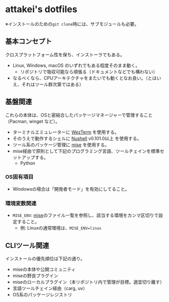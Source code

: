 # attakei's dotfiles

※インストールのための`git clone`時には、サブモジュールも必要。

## 基本コンセプト

クロスプラットフォーム性を保ち、インストーラでもある。

* Linux, Windows, macOS のいずれでもある程度そのまま動く。
  * リポジトリで吸収可能なら頑張る（ドキュメントなどでも構わない）
* なるべくなら、CPUアーキテクチャをまたいでも動くとなお良い。（とはいえ、それはツール群次第ではある）

## 基盤関連

これらの本体は、OSと密結合したパッケージマネージャーで管理すること（Pacman, winget など）。

* ターミナルエミュレーターに [WezTerm](https://wezfurlong.org/wezterm/) を使用する。
* そのうえで動作するシェルに [Nushell](https://www.nushell.sh/) v0.101.0以上 を使用する。
* ツール系のパッケージ管理に [mise](https://mise.jdx.dev/) を使用する。
* mise経由で原則として下記のプログラミング言語、ツールチェインを標準セットアップする。
  * Python

### OS固有項目

* Windowsの場合は「開発者モード」を有効にしてること。

### 環境変数関連

- `MISE_ENV`: [mise](./root/.config/mise)のファイル一覧を参照し、該当する環境をカンマ区切りで設定すること。
  - 例: Linuxの通常環境は、`MISE_ENV=linux`

## CLIツール関連

インストールの優先順位は下記の通り。

* miseの本体や公開コミュニティ
* miseの野良プラグイン
* miseのローカルプラグイン（本リポジトリ内で管理が目標。適宜切り離す）
* 言語ツールチェイン経由（carg, uv）
* OS系のパッケージレジストリ
